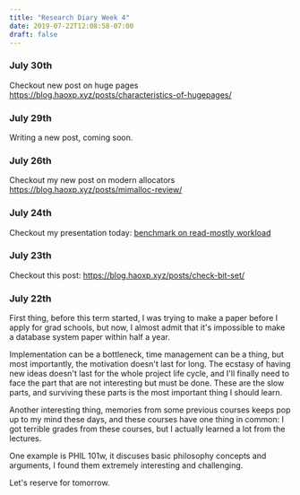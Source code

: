 ```yaml
---
title: "Research Diary Week 4"
date: 2019-07-22T12:08:58-07:00
draft: false 
---
```


### July 30th

Checkout new post on huge pages https://blog.haoxp.xyz/posts/characteristics-of-hugepages/

### July 29th

Writing a new post, coming soon.

### July 26th

Checkout my new post on modern allocators https://blog.haoxp.xyz/posts/mimalloc-review/


### July 24th

Checkout my presentation today: [benchmark on read-mostly workload](/pdf/read-mostly-bench.pdf)


### July 23th
Checkout this post: https://blog.haoxp.xyz/posts/check-bit-set/

### July 22th

First thing, before this term started, I was trying to make a paper before I apply for grad schools, 
but now, I almost admit that it's impossible to make a database system paper within half a year.

Implementation can be a bottleneck, time management can be a thing, but most importantly, the motivation doesn't last for long.
The ecstasy of having new ideas doesn't last for the whole project life cycle,
and I'll finally need to face the part that are not interesting but must be done.
These are the slow parts, and surviving these parts is the most important thing I should learn.

Another interesting thing, memories from some previous courses keeps pop up to my mind these days,
and these courses have one thing in common: I got terrible grades from these courses, but I actually learned a lot from the lectures.

One example is PHIL 101w, it discuses basic philosophy concepts and arguments,
I found them extremely interesting and challenging.

Let's reserve for tomorrow.  
